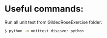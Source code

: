 # Useful commands:

Run all unit test from GildedRoseExercise folder:

```bash
$ python -m unittest discover python
```

